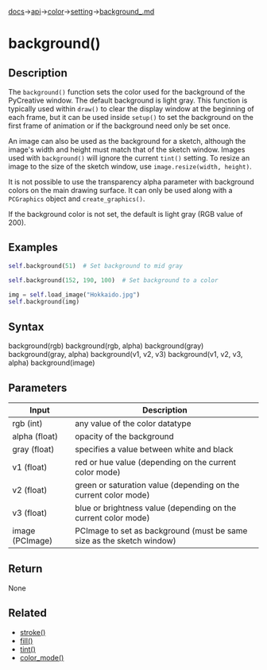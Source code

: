 [docs](/docs/)→[api](/docs/api)→[color](/docs/api/color/)→[setting](/docs/api/setting/)→[background_.md](/docs/api/color/setting/background_.md)

# background()

## Description

The `background()` function sets the color used for the background of the PyCreative window. The default background is light gray. This function is typically used within `draw()` to clear the display window at the beginning of each frame, but it can be used inside `setup()` to set the background on the first frame of animation or if the background need only be set once.

An image can also be used as the background for a sketch, although the image's width and height must match that of the sketch window. Images used with `background()` will ignore the current `tint()` setting. To resize an image to the size of the sketch window, use `image.resize(width, height)`.

It is not possible to use the transparency alpha parameter with background colors on the main drawing surface. It can only be used along with a `PCGraphics` object and `create_graphics()`.

If the background color is not set, the default is light gray (RGB value of 200).

## Examples

```py
self.background(51)  # Set background to mid gray
```

```py
self.background(152, 190, 100)  # Set background to a color
```

```py
img = self.load_image("Hokkaido.jpg")
self.background(img)
```

## Syntax

background(rgb)
background(rgb, alpha)
background(gray)
background(gray, alpha)
background(v1, v2, v3)
background(v1, v2, v3, alpha)
background(image)

## Parameters

| Input | Description |
|-------|-------------|
| rgb	(int) | any value of the color datatype |
| alpha	(float) | opacity of the background |
| gray	(float) | specifies a value between white and black |
| v1	(float) | red or hue value (depending on the current color mode) |
| v2	(float) | green or saturation value (depending on the current color mode) |
| v3	(float) | blue or brightness value (depending on the current color mode) |
| image	(PCImage) | PCImage to set as background (must be same size as the sketch window) |

## Return

None

## Related

- [stroke()](/docs/api/color/setting/stroke_.md)
- [fill()](/docs/api/color/setting/fill_.md)
- [tint()](/docs/api/color/setting/tint_.md)
- [color_mode()](/docs/api/color/setting/color_mode_.md)